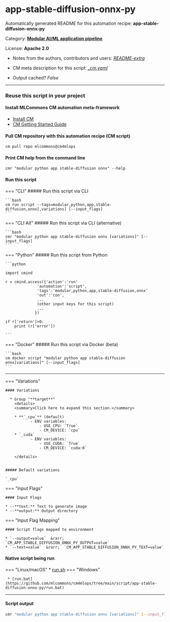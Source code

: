 # app-stable-diffusion-onnx-py
Automatically generated README for this automation recipe: **app-stable-diffusion-onnx-py**

Category: **[Modular AI/ML application pipeline](..)**

License: **Apache 2.0**

* Notes from the authors, contributors and users: [*README-extra*](https://github.com/mlcommons/cm4mlops/tree/main/script/app-stable-diffusion-onnx-py/README-extra.md)

* CM meta description for this script: *[_cm.yaml](https://github.com/mlcommons/cm4mlops/tree/main/script/app-stable-diffusion-onnx-py/_cm.yaml)*
* Output cached? *False*

---
### Reuse this script in your project

#### Install MLCommons CM automation meta-framework

* [Install CM](https://docs.mlcommons.org/ck/install)
* [CM Getting Started Guide](https://docs.mlcommons.org/ck/getting-started/)

#### Pull CM repository with this automation recipe (CM script)

```cm pull repo mlcommons@cm4mlops```

#### Print CM help from the command line

````cmr "modular python app stable-diffusion onnx" --help````

#### Run this script

=== "CLI"
    ##### Run this script via CLI

    ```bash
    cm run script --tags=modular,python,app,stable-diffusion,onnx[,variations] [--input_flags]
    ```
=== "CLI Alt"
    ##### Run this script via CLI (alternative)


    ```bash
    cmr "modular python app stable-diffusion onnx [variations]" [--input_flags]
    ```

=== "Python"
    ##### Run this script from Python


    ```python

    import cmind

    r = cmind.access({'action':'run'
                  'automation':'script',
                  'tags':'modular,python,app,stable-diffusion,onnx'
                  'out':'con',
                  ...
                  (other input keys for this script)
                  ...
                 })

    if r['return']>0:
        print (r['error'])

    ```


=== "Docker"
    ##### Run this script via Docker (beta)

    ```bash
    cm docker script "modular python app stable-diffusion onnx[variations]" [--input_flags]
    ```
___

=== "Variations"


    #### Variations

      * Group "**target**"
        <details>
        <summary>Click here to expand this section.</summary>

        * **`_cpu`** (default)
               - ENV variables:
                   - USE_CPU: `True`
                   - CM_DEVICE: `cpu`
        * `_cuda`
               - ENV variables:
                   - USE_CUDA: `True`
                   - CM_DEVICE: `cuda:0`

        </details>


    ##### Default variations

    `_cpu`
=== "Input Flags"


    #### Input Flags

    * --**text:** Text to generate image
    * --**output:** Output directory
=== "Input Flag Mapping"


    #### Script flags mapped to environment

    * `--output=value`  &rarr;  `CM_APP_STABLE_DIFFUSION_ONNX_PY_OUTPUT=value`
    * `--text=value`  &rarr;  `CM_APP_STABLE_DIFFUSION_ONNX_PY_TEXT=value`




#### Native script being run
=== "Linux/macOS"
     * [run.sh](https://github.com/mlcommons/cm4mlops/tree/main/script/app-stable-diffusion-onnx-py/run.sh)
=== "Windows"

     * [run.bat](https://github.com/mlcommons/cm4mlops/tree/main/script/app-stable-diffusion-onnx-py/run.bat)
___
#### Script output
```bash
cmr "modular python app stable-diffusion onnx [variations]" [--input_flags] -j
```